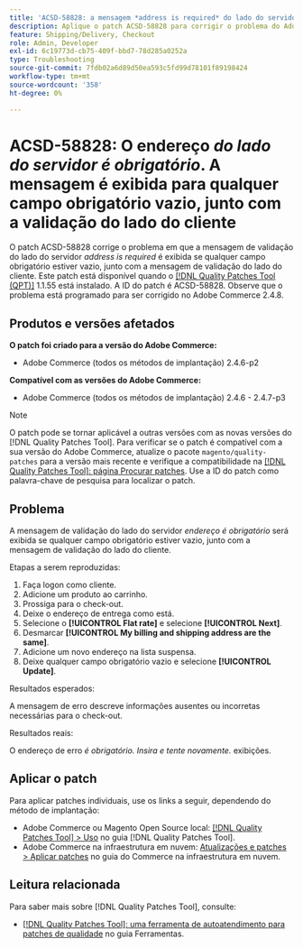 ```yaml
---
title: 'ACSD-58828: a mensagem *address is required* do lado do servidor é exibida para qualquer campo obrigatório vazio, junto com a validação do lado do cliente'
description: Aplique o patch ACSD-58828 para corrigir o problema do Adobe Commerce em que a mensagem de validação do lado do servidor *address is required* é exibida se qualquer campo obrigatório estiver vazio, junto com a mensagem de validação do lado do cliente.
feature: Shipping/Delivery, Checkout
role: Admin, Developer
exl-id: 6c19773d-cb75-409f-bbd7-78d285a0252a
type: Troubleshooting
source-git-commit: 7fdb02a6d89d50ea593c5fd99d78101f89198424
workflow-type: tm+mt
source-wordcount: '358'
ht-degree: 0%

---
```


# ACSD-58828: O endereço *do lado do servidor é obrigatório*. A mensagem é exibida para qualquer campo obrigatório vazio, junto com a validação do lado do cliente

O patch ACSD-58828 corrige o problema em que a mensagem de validação do lado do servidor *address is required* é exibida se qualquer campo obrigatório estiver vazio, junto com a mensagem de validação do lado do cliente. Este patch está disponível quando o [[!DNL Quality Patches Tool (QPT)]](/help/tools/quality-patches-tool/quality-patches-tool-to-self-serve-quality-patches.md) 1.1.55 está instalado. A ID do patch é ACSD-58828. Observe que o problema está programado para ser corrigido no Adobe Commerce 2.4.8.

## Produtos e versões afetados

**O patch foi criado para a versão do Adobe Commerce:**
* Adobe Commerce (todos os métodos de implantação) 2.4.6-p2

**Compatível com as versões do Adobe Commerce:**
* Adobe Commerce (todos os métodos de implantação) 2.4.6 - 2.4.7-p3

>[!NOTE]
>
>O patch pode se tornar aplicável a outras versões com as novas versões do [!DNL Quality Patches Tool]. Para verificar se o patch é compatível com a sua versão do Adobe Commerce, atualize o pacote `magento/quality-patches` para a versão mais recente e verifique a compatibilidade na [[!DNL Quality Patches Tool]: página Procurar patches](https://experienceleague.adobe.com/tools/commerce-quality-patches/index.html?lang=pt-BR). Use a ID do patch como palavra-chave de pesquisa para localizar o patch.

## Problema

A mensagem de validação do lado do servidor *endereço é obrigatório* será exibida se qualquer campo obrigatório estiver vazio, junto com a mensagem de validação do lado do cliente.

Etapas a serem reproduzidas:

1. Faça logon como cliente.
1. Adicione um produto ao carrinho.
1. Prossiga para o check-out.
1. Deixe o endereço de entrega como está.
1. Selecione o **[!UICONTROL Flat rate]** e selecione **[!UICONTROL Next]**.
1. Desmarcar **[!UICONTROL My billing and shipping address are the same]**.
1. Adicione um novo endereço na lista suspensa.
1. Deixe qualquer campo obrigatório vazio e selecione **[!UICONTROL Update]**.

Resultados esperados:

A mensagem de erro descreve informações ausentes ou incorretas necessárias para o check-out.

Resultados reais:

O endereço de erro *é obrigatório. Insira e tente novamente.* exibições.

## Aplicar o patch

Para aplicar patches individuais, use os links a seguir, dependendo do método de implantação:

* Adobe Commerce ou Magento Open Source local: [[!DNL Quality Patches Tool] > Uso](/help/tools/quality-patches-tool/usage.md) no guia [!DNL Quality Patches Tool].
* Adobe Commerce na infraestrutura em nuvem: [Atualizações e patches > Aplicar patches](https://experienceleague.adobe.com/docs/commerce-cloud-service/user-guide/develop/upgrade/apply-patches.html?lang=pt-BR) no guia do Commerce na infraestrutura em nuvem.

## Leitura relacionada

Para saber mais sobre [!DNL Quality Patches Tool], consulte:

* [[!DNL Quality Patches Tool]: uma ferramenta de autoatendimento para patches de qualidade](/help/tools/quality-patches-tool/quality-patches-tool-to-self-serve-quality-patches.md) no guia Ferramentas.
